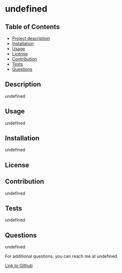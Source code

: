
  

  # undefined
  
  ## Table of Contents
  - [Project description](#description)
  - [Installation](#installation)
  - [Usage](#usage)
  - [License](#license)
  - [Contribution](#contribution)
  - [Tests](#tests)
  - [Questions](#questions)


  ## Description 
 
  undefined

  ## Usage 
 
  undefined

  ## Installation 
  
  undefined

  ## License 
  
  

  ## Contribution 
  
  undefined

  ## Tests 
  
  undefined

  ## Questions 
  
  undefined

  For additional questions, you can reach me at undefined

  [Link to Github](https://github.com/undefined)
